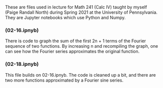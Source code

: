 These are files used in lecture for Math 241 (Calc IV) taught by myself (Paige Randall North) during Spring 2021 at the University of Pennsylvania. They are Jupyter notebooks which use Python and Numpy.

### (02-16.ipnyb)

There is code to graph the sum of the first 2n + 1 terms of the Fourier sequence of two functions. By increasing n and recompiling the graph, one can see how the Fourier series approximates the original function.

### (02-18.ipnyb)

This file builds on 02-16.ipnyb. The code is cleaned up a bit, and there are two more functions approximated by a Fourier sine series.
